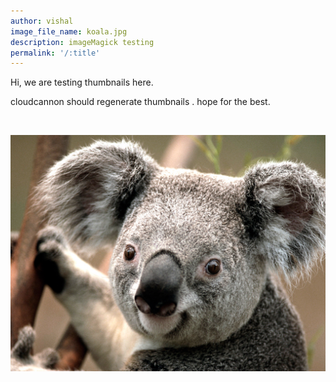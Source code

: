 ```yaml
---
author: vishal
image_file_name: koala.jpg
description: imageMagick testing
permalink: '/:title'
---
```


Hi, we are testing thumbnails here.

cloudcannon should regenerate thumbnails . hope for the best.&nbsp;

&nbsp;

![](/uploads/koala.jpg)